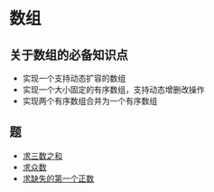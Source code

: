 # 数组

## 关于数组的必备知识点

- 实现一个支持动态扩容的数组
- 实现一个大小固定的有序数组，支持动态增删改操作
- 实现两个有序数组合并为一个有序数组

## 题

- [求三数之和](./1)
- [求众数](./2)
- [求缺失的第一个正数](./3)
